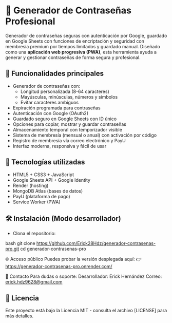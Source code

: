 # 🔐 Generador de Contraseñas Profesional

Generador de contraseñas seguras con autenticación por Google, guardado en Google Sheets con funciones de encriptación y seguridad con membresia premium por tiempos limitados y guardado manual. Diseñado como una **aplicación web progresiva (PWA)**, esta herramienta ayuda a generar y gestionar contraseñas de forma segura y profesional.

## 🚀 Funcionalidades principales

- Generador de contraseñas con:
  - Longitud personalizada (8-64 caracteres)
  - Mayúsculas, minúsculas, números y símbolos
  - Evitar caracteres ambiguos
- Expiración programada para contraseñas
- Autenticación con Google (OAuth2)
- Guardado seguro en Google Sheets con ID único
- Opciones para copiar, mostrar y guardar contraseñas
- Almacenamiento temporal con temporizador visible
- Sistema de membresía (mensual o anual) con activación por código
- Registro de membresía vía correo electrónico y PayU
- Interfaz moderna, responsiva y fácil de usar

## 🧩 Tecnologías utilizadas

- HTML5 + CSS3 + JavaScript
- Google Sheets API + Google Identity
- Render (hosting)
- MongoDB Atlas (bases de datos)
- PayU (plataforma de pago)
- Service Worker (PWA)

## 🛠️ Instalación (Modo desarrollador)

- Clona el repositorio:

bash
git clone https://github.com/Erick28Hdz/generador-contrasenas-pro.git
cd generador-contrasenas-pro

🌐 Acceso público
Puedes probar la versión desplegada aquí:
👉 https://generador-contrasenas-pro.onrender.com/

📧 Contacto
Para dudas o soporte:
Desarrollador: Erick Hernández
Correo: erick.hdz9628@gmail.com

## 📄 Licencia

Este proyecto está bajo la Licencia MIT - consulta el archivo [LICENSE] para más detalles.